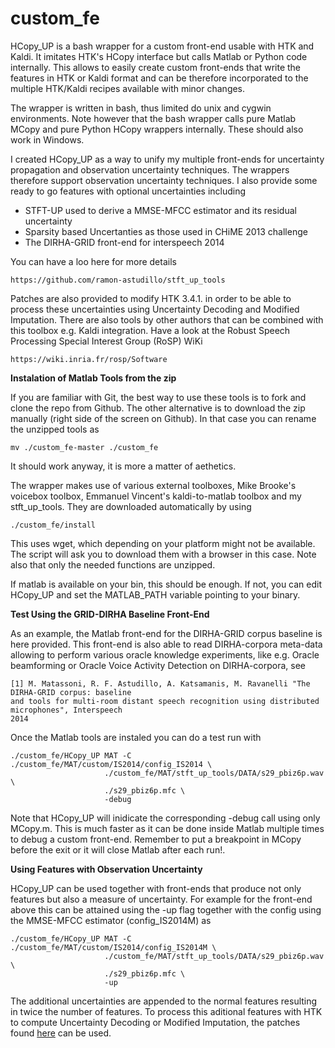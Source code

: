 custom_fe
=============

HCopy_UP is a bash wrapper for a custom front-end usable with HTK and Kaldi. It
imitates HTK's HCopy interface but calls Matlab or Python code internally. This
allows to easily create custom front-ends that write the features in HTK or 
Kaldi format and can be therefore incorporated to the multiple HTK/Kaldi recipes
available with minor changes. 

The wrapper is written in bash, thus limited do unix and cygwin environments. 
Note however that the bash wrapper calls pure Matlab MCopy and pure Python 
HCopy wrappers internally. These should also work in Windows.

I created HCopy_UP as a way to unify my multiple front-ends for uncertainty 
propagation and observation uncertainty techniques. The wrappers therefore 
support observation uncertainty techniques. I also provide some ready to go
features with optional uncertainties including

* STFT-UP used to derive a MMSE-MFCC estimator and its residual uncertainty
* Sparsity based Uncertanties as those used in CHiME 2013 challenge
* The DIRHA-GRID front-end for interspeech 2014

You can have a loo here for more details

    https://github.com/ramon-astudillo/stft_up_tools

Patches are also provided to modify HTK 3.4.1. in order to be able to process
these uncertainties using Uncertainty Decoding and Modified Imputation. There are
also tools by other authors that can be combined with this toolbox e.g. Kaldi
integration. Have a look at the Robust Speech Processing Special Interest Group 
(RoSP) WiKi

    https://wiki.inria.fr/rosp/Software
    
**Instalation of Matlab Tools from the zip**

If you are familiar with Git, the best way to use these tools is to fork and 
clone the repo from Github. The other alternative is to download the zip 
manually (right side of the screen on Github). In that case you can rename the
unzipped tools as

    mv ./custom_fe-master ./custom_fe

It should work anyway, it is more a matter of aethetics.

The wrapper makes use of various external toolboxes, Mike Brooke's voicebox 
toolbox, Emmanuel Vincent's kaldi-to-matlab toolbox and my stft_up_tools. 
They are downloaded automatically by using

    ./custom_fe/install

This uses wget, which depending on your platform might not be available. The
script will ask you to download them with a browser in this case. Note also 
that only the needed functions are unzipped.   

If matlab is available on your bin, this should be enough. If not, you can edit
HCopy_UP and set the MATLAB_PATH variable pointing to your binary.

**Test Using the GRID-DIRHA Baseline Front-End**

As an example, the Matlab front-end for the DIRHA-GRID corpus baseline
is here provided. This front-end is also able to read DIRHA-corpora meta-data
allowing to perform various oracle knowledge experiments, like e.g. Oracle
beamforming or Oracle Voice Activity Detection on DIRHA-corpora, see

    [1] M. Matassoni, R. F. Astudillo, A. Katsamanis, M. Ravanelli "The DIRHA-GRID corpus: baseline 
    and tools for multi-room distant speech recognition using distributed microphones", Interspeech 
    2014

Once the Matlab tools are instaled you can do a test run with

    ./custom_fe/HCopy_UP MAT -C ./custom_fe/MAT/custom/IS2014/config_IS2014 \
                         ./custom_fe/MAT/stft_up_tools/DATA/s29_pbiz6p.wav \
                         ./s29_pbiz6p.mfc \
                         -debug

Note that HCopy_UP will inidicate the corresponding -debug call using only
MCopy.m. This is much faster as it can be done inside Matlab multiple times
to debug a custom front-end. Remember to put a breakpoint in MCopy before the 
exit or it will close Matlab after each run!.

**Using Features with Observation Uncertainty**

HCopy_UP can be used together with front-ends that produce not only features but also a measure of uncertainty. For example for the front-end above this can be attained using the -up flag together with the config using the MMSE-MFCC estimator (config_IS2014M) as 

    ./custom_fe/HCopy_UP MAT -C ./custom_fe/MAT/custom/IS2014/config_IS2014M \
                         ./custom_fe/MAT/stft_up_tools/DATA/s29_pbiz6p.wav \
                         ./s29_pbiz6p.mfc \
                         -up

The additional uncertainties are appended to the normal features resulting in twice the number of features. To process this aditional features with HTK to compute Uncertainty Decoding or Modified Imputation, the patches found [here](http://www.astudillo.com/ramon/research/stft-up/) can be used.

